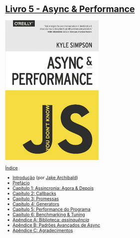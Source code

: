 # [Livro 5 - Async & Performance](../05-async-and-performance/)

<img src="cover.jpg" width="300">

[Índice](toc.md)

* [Introdução](foreword.md) (por [Jake Archibald](http://jakearchibald.com))
* [Prefácio](../preface.md)
* [Capítulo 1: Assincronia: Agora & Depois](ch1.md)
* [Capítulo 2: Callbacks](ch2.md)
* [Capítulo 3: Promessas](ch3.md)
* [Capítulo 4: Generators](ch4.md)
* [Capítulo 5: Performance do Programa](ch5.md)
* [Capítulo 6: Benchmarking & Tuning](ch6.md)
* [Apêndice A: Biblioteca: *assinquência*](apA.md)
* [Apêndice B: Padrões Avançados de Async](apB.md)
* [Apêndice C: Agradecimentos](apC.md)
